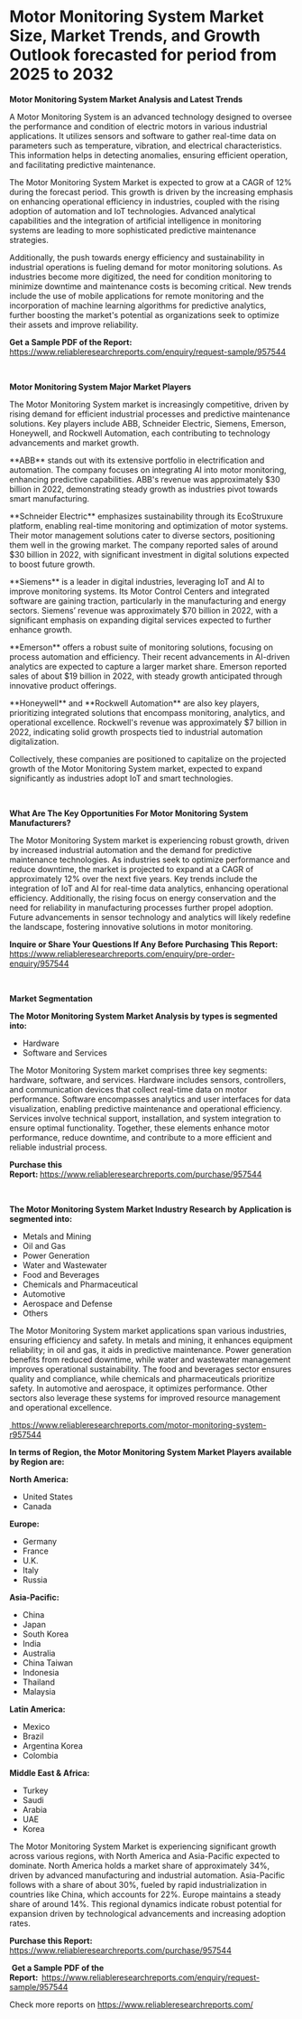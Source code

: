 <p><h1>Motor Monitoring System Market Size, Market Trends, and Growth Outlook forecasted for period from 2025 to 2032</h1></p><p><strong>Motor Monitoring System Market Analysis and Latest Trends</strong></p>
<p><p>A Motor Monitoring System is an advanced technology designed to oversee the performance and condition of electric motors in various industrial applications. It utilizes sensors and software to gather real-time data on parameters such as temperature, vibration, and electrical characteristics. This information helps in detecting anomalies, ensuring efficient operation, and facilitating predictive maintenance.</p><p>The Motor Monitoring System Market is expected to grow at a CAGR of 12% during the forecast period. This growth is driven by the increasing emphasis on enhancing operational efficiency in industries, coupled with the rising adoption of automation and IoT technologies. Advanced analytical capabilities and the integration of artificial intelligence in monitoring systems are leading to more sophisticated predictive maintenance strategies.</p><p>Additionally, the push towards energy efficiency and sustainability in industrial operations is fueling demand for motor monitoring solutions. As industries become more digitized, the need for condition monitoring to minimize downtime and maintenance costs is becoming critical. New trends include the use of mobile applications for remote monitoring and the incorporation of machine learning algorithms for predictive analytics, further boosting the market's potential as organizations seek to optimize their assets and improve reliability.</p></p>
<p><strong>Get a Sample PDF of the Report:&nbsp;</strong> <a href="https://www.reliableresearchreports.com/enquiry/request-sample/957544?utm_campaign=2109&utm_medium=2&utm_source=Github&utm_content=ia&utm_term=17022025&utm_id=motor-monitoring-system">https://www.reliableresearchreports.com/enquiry/request-sample/957544</a></p>
<p>&nbsp;</p>
<p><strong>Motor Monitoring System Major Market Players</strong></p>
<p><p>The Motor Monitoring System market is increasingly competitive, driven by rising demand for efficient industrial processes and predictive maintenance solutions. Key players include ABB, Schneider Electric, Siemens, Emerson, Honeywell, and Rockwell Automation, each contributing to technology advancements and market growth.</p><p>**ABB** stands out with its extensive portfolio in electrification and automation. The company focuses on integrating AI into motor monitoring, enhancing predictive capabilities. ABB's revenue was approximately $30 billion in 2022, demonstrating steady growth as industries pivot towards smart manufacturing.</p><p>**Schneider Electric** emphasizes sustainability through its EcoStruxure platform, enabling real-time monitoring and optimization of motor systems. Their motor management solutions cater to diverse sectors, positioning them well in the growing market. The company reported sales of around $30 billion in 2022, with significant investment in digital solutions expected to boost future growth.</p><p>**Siemens** is a leader in digital industries, leveraging IoT and AI to improve monitoring systems. Its Motor Control Centers and integrated software are gaining traction, particularly in the manufacturing and energy sectors. Siemens’ revenue was approximately $70 billion in 2022, with a significant emphasis on expanding digital services expected to further enhance growth.</p><p>**Emerson** offers a robust suite of monitoring solutions, focusing on process automation and efficiency. Their recent advancements in AI-driven analytics are expected to capture a larger market share. Emerson reported sales of about $19 billion in 2022, with steady growth anticipated through innovative product offerings.</p><p>**Honeywell** and **Rockwell Automation** are also key players, prioritizing integrated solutions that encompass monitoring, analytics, and operational excellence. Rockwell's revenue was approximately $7 billion in 2022, indicating solid growth prospects tied to industrial automation digitalization.</p><p>Collectively, these companies are positioned to capitalize on the projected growth of the Motor Monitoring System market, expected to expand significantly as industries adopt IoT and smart technologies.</p></p>
<p>&nbsp;</p>
<p><strong>What Are The Key Opportunities For Motor Monitoring System Manufacturers?</strong></p>
<p><p>The Motor Monitoring System market is experiencing robust growth, driven by increased industrial automation and the demand for predictive maintenance technologies. As industries seek to optimize performance and reduce downtime, the market is projected to expand at a CAGR of approximately 12% over the next five years. Key trends include the integration of IoT and AI for real-time data analytics, enhancing operational efficiency. Additionally, the rising focus on energy conservation and the need for reliability in manufacturing processes further propel adoption. Future advancements in sensor technology and analytics will likely redefine the landscape, fostering innovative solutions in motor monitoring.</p></p>
<p><strong>Inquire or Share Your Questions If Any Before Purchasing This Report:</strong> <a href="https://www.reliableresearchreports.com/enquiry/pre-order-enquiry/957544?utm_campaign=2109&utm_medium=2&utm_source=Github&utm_content=ia&utm_term=17022025&utm_id=motor-monitoring-system">https://www.reliableresearchreports.com/enquiry/pre-order-enquiry/957544</a></p>
<p>&nbsp;</p>
<p><strong>Market Segmentation</strong></p>
<p><strong>The Motor Monitoring System Market Analysis by types is segmented into:</strong></p>
<p><ul><li>Hardware</li><li>Software and Services</li></ul></p>
<p><p>The Motor Monitoring System market comprises three key segments: hardware, software, and services. Hardware includes sensors, controllers, and communication devices that collect real-time data on motor performance. Software encompasses analytics and user interfaces for data visualization, enabling predictive maintenance and operational efficiency. Services involve technical support, installation, and system integration to ensure optimal functionality. Together, these elements enhance motor performance, reduce downtime, and contribute to a more efficient and reliable industrial process.</p></p>
<p><strong>Purchase this Report:&nbsp;</strong><a href="https://www.reliableresearchreports.com/purchase/957544?utm_campaign=2109&utm_medium=2&utm_source=Github&utm_content=ia&utm_term=17022025&utm_id=motor-monitoring-system">https://www.reliableresearchreports.com/purchase/957544</a></p>
<p>&nbsp;</p>
<p><strong>The Motor Monitoring System Market Industry Research by Application is segmented into:</strong></p>
<p><ul><li>Metals and Mining</li><li>Oil and Gas</li><li>Power Generation</li><li>Water and Wastewater</li><li>Food and Beverages</li><li>Chemicals and Pharmaceutical</li><li>Automotive</li><li>Aerospace and Defense</li><li>Others</li></ul></p>
<p><p>The Motor Monitoring System market applications span various industries, ensuring efficiency and safety. In metals and mining, it enhances equipment reliability; in oil and gas, it aids in predictive maintenance. Power generation benefits from reduced downtime, while water and wastewater management improves operational sustainability. The food and beverages sector ensures quality and compliance, while chemicals and pharmaceuticals prioritize safety. In automotive and aerospace, it optimizes performance. Other sectors also leverage these systems for improved resource management and operational excellence.</p></p>
<p><a href="https://www.reliableresearchreports.com/motor-monitoring-system-r957544?utm_campaign=2109&utm_medium=2&utm_source=Github&utm_content=ia&utm_term=17022025&utm_id=motor-monitoring-system">&nbsp;https://www.reliableresearchreports.com/motor-monitoring-system-r957544</a></p>
<p><strong>In terms of Region, the Motor Monitoring System Market Players available by Region are:</strong></p>
<p>
    <p> <strong> North America: </strong>
        <ul>
            <li>United States</li>
            <li>Canada</li>
        </ul>
        </p> 
    <p> <strong> Europe: </strong>
        <ul>
            <li>Germany</li>
            <li>France</li>
            <li>U.K.</li>
            <li>Italy</li>
            <li>Russia</li>
        </ul>
        </p> 
    <p> <strong> Asia-Pacific: </strong>
        <ul>
            <li>China</li>
            <li>Japan</li>
            <li>South Korea</li>
            <li>India</li>
            <li>Australia</li>
            <li>China Taiwan</li>
            <li>Indonesia</li>
            <li>Thailand</li>
            <li>Malaysia</li>
        </ul>
        </p> 
    <p> <strong> Latin America: </strong>
        <ul>
            <li>Mexico</li>
            <li>Brazil</li>
            <li>Argentina Korea</li>
            <li>Colombia</li>
        </ul>
        </p> 
    <p> <strong> Middle East & Africa: </strong>
        <ul>
            <li>Turkey</li>
            <li>Saudi</li>
            <li>Arabia</li>
            <li>UAE</li>
            <li>Korea</li>
        </ul>
    </p>
    </p>
<p><p>The Motor Monitoring System Market is experiencing significant growth across various regions, with North America and Asia-Pacific expected to dominate. North America holds a market share of approximately 34%, driven by advanced manufacturing and industrial automation. Asia-Pacific follows with a share of about 30%, fueled by rapid industrialization in countries like China, which accounts for 22%. Europe maintains a steady share of around 14%. This regional dynamics indicate robust potential for expansion driven by technological advancements and increasing adoption rates.</p></p>
<p><strong>Purchase this Report: </strong><a href="https://www.reliableresearchreports.com/purchase/957544?utm_campaign=2109&utm_medium=2&utm_source=Github&utm_content=ia&utm_term=17022025&utm_id=motor-monitoring-system">https://www.reliableresearchreports.com/purchase/957544</a></p>
<p>&nbsp;<strong>Get a Sample PDF of the Report:&nbsp;&nbsp;</strong><a href="https://www.reliableresearchreports.com/enquiry/request-sample/957544?utm_campaign=2109&utm_medium=2&utm_source=Github&utm_content=ia&utm_term=17022025&utm_id=motor-monitoring-system">https://www.reliableresearchreports.com/enquiry/request-sample/957544</a></p>
<p><strong></strong></p>
<p>Check more reports on <a href="https://www.reliableresearchreports.com/?utm_campaign=2109&utm_medium=2&utm_source=Github&utm_content=ia&utm_term=17022025&utm_id=motor-monitoring-system">https://www.reliableresearchreports.com/</a></p>